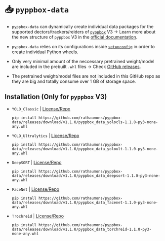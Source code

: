# 📥 `pyppbox-data`

* `pyppbox-data` can dynamically create individual data packages for the supported dectors/trackers/reiders of [`pyppbox`](https://github.com/rathaumons/pyppbox) V3 -> Learn more about the new structure of `pyppbox` V3 in the [official documentation](https://rathaumons.github.io/pyppbox/).

* `pyppbox-data` relies on its configurations inside [`setupconfig`](setupconfig) in order to create individual Python wheels.

* Only very minimal amount of the neccessary pretrained weight/model are included in the prebuilt `.whl` files -> Check [GitHub releases](https://github.com/rathaumons/pyppbox-data/releases).

* The pretrained weight/model files are not included in this GitHub repo as they are big and totally consume over 1 GB of storage space.

## Installation (Only for `pyppbox` V3)

* `YOLO_Classic` | [License/Repo](https://github.com/AlexeyAB/darknet)
    ```
    pip install https://github.com/rathaumons/pyppbox-data/releases/download/v1.1.0/pyppbox_data_yolocls-1.1.0-py3-none-any.whl
    ```

* `YOLO_Ultralytics` | [License/Repo](https://github.com/ultralytics)
    ```
    pip install https://github.com/rathaumons/pyppbox-data/releases/download/v1.1.0/pyppbox_data_yoloult-1.1.0-py3-none-any.whl
    ```

* `DeepSORT` | [License/Repo](https://github.com/deshwalmahesh/yolov7-deepsort-tracking)
    ```
    pip install https://github.com/rathaumons/pyppbox-data/releases/download/v1.1.0/pyppbox_data_deepsort-1.1.0-py3-none-any.whl
    ```

* `FaceNet` | [License/Repo](https://github.com/davidsandberg/facenet)
    ```
    pip install https://github.com/rathaumons/pyppbox-data/releases/download/v1.1.0/pyppbox_data_facenet-1.1.0-py3-none-any.whl
    ```

* `Trochreid` | [License/Repo](https://github.com/KaiyangZhou/deep-person-reid)
    ```
    pip install https://github.com/rathaumons/pyppbox-data/releases/download/v1.1.0/pyppbox_data_torchreid-1.1.0-py3-none-any.whl
    ```


